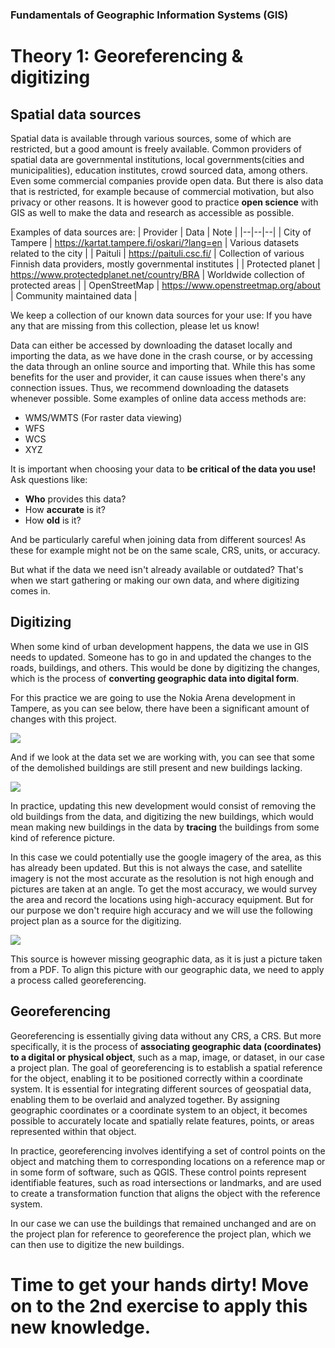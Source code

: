 ### Fundamentals of Geographic Information Systems (GIS)

# Theory 1: Georeferencing & digitizing

## Spatial data sources

Spatial data is available through various sources, some of which are restricted, but a good amount is freely available. Common providers of spatial data are governmental institutions, local governments(cities and municipalities), education institutes, crowd sourced data, among others. Even some commercial companies provide open data. But there is also data that is restricted, for example because of commercial motivation, but also privacy or other reasons. It is however good to practice **open science** with GIS as well to make the data and research as accessible as possible.   

Examples of data sources are:
| Provider | Data | Note |
|--|--|--|
| City of Tampere | https://kartat.tampere.fi/oskari/?lang=en | Various datasets related to the city |
| Paituli | https://paituli.csc.fi/ | Collection of various Finnish data providers, mostly governmental institutes |
| Protected planet | https://www.protectedplanet.net/country/BRA | Worldwide collection of protected areas  |
| OpenStreetMap | https://www.openstreetmap.org/about | Community maintained data |

We keep a collection of our known data sources for your use: 
If you have any that are missing from this collection, please let us know! 

Data can either be accessed by downloading the dataset locally and importing the data, as we have done in the crash course, or by accessing the data through an online source and importing that. While this has some benefits for the user and provider, it can cause issues when there's any connection issues. Thus, we recommend downloading the datasets whenever possible. Some examples of online data access methods are:
- WMS/WMTS (For raster data viewing)
- WFS
- WCS
- XYZ

It is important when choosing your data to **be critical of the data you use!** Ask questions like:
- **Who** provides this data?
- How **accurate** is it?
- How **old** is it?

And be particularly careful when joining data from different sources! As these for example might not be on the same scale, CRS, units, or accuracy. 

But what if the data we need isn't already available or outdated? That's when we start gathering or making our own data, and where digitizing comes in.  

## Digitizing

When some kind of urban development happens, the data we use in GIS needs to updated. Someone has to go in and updated the changes to the roads, buildings, and others. This would be done by digitizing the changes, which is the process of **converting geographic data into digital form**. 

For this practice we are going to use the Nokia Arena development in Tampere, as you can see below, there have been a significant amount of changes with this project.

![](https://raw.githubusercontent.com/rowan8k/fundamentals-of-gis/master/Assets/1_Theory/GIS_theory1_example.png)

And if we look at the data set we are working with, you can see that some of the demolished buildings are still present and new buildings lacking. 

![](https://raw.githubusercontent.com/rowan8k/fundamentals-of-gis/master/Assets/1_Theory/QGIS_theory1_nokia_outdated.png)

In practice, updating this new development would consist of removing the old buildings from the data, and digitizing the new buildings, which would mean making new buildings in the data by **tracing** the buildings from some kind of reference picture. 

In this case we could potentially use the google imagery of the area, as this has already been updated. But this is not always the case, and satellite imagery is not the most accurate as the resolution is not high enough and pictures are taken at an angle. To get the most accuracy, we would survey the area and record the locations using high-accuracy equipment. But for our purpose we don't require high accuracy and we will use the following project plan as a source for the digitizing. 

![](https://raw.githubusercontent.com/rowan8k/fundamentals-of-gis/master/Assets/1_Theory/GIS_theory1_plan.png)

This source is however missing geographic data, as it is just a picture taken from a PDF. To align this picture with our geographic data, we need to apply a process called georeferencing. 

## Georeferencing

Georeferencing is essentially giving data without any CRS, a CRS. But more specifically, it is the process of **associating geographic data (coordinates) to a digital or physical object**, such as a map, image, or dataset, in our case a project plan. The goal of georeferencing is to establish a spatial reference for the object, enabling it to be positioned correctly within a coordinate system. It is essential for integrating different sources of geospatial data, enabling them to be overlaid and analyzed together. By assigning geographic coordinates or a coordinate system to an object, it becomes possible to accurately locate and spatially relate features, points, or areas represented within that object.

In practice, georeferencing involves identifying a set of control points on the object and matching them to corresponding locations on a reference map or in some form of software, such as QGIS. These control points represent identifiable features, such as road intersections or landmarks, and are used to create a transformation function that aligns the object with the reference system.

In our case we can use the buildings that remained unchanged and are on the project plan for reference to georeference the project plan, which we can then use to digitize the new buildings. 

# Time to get your hands dirty! Move on to the 2nd exercise to apply this new knowledge.

<!--stackedit_data:
eyJkaXNjdXNzaW9ucyI6eyJvSmFOSlZwYTFCeDRmd2tpIjp7In
N0YXJ0IjoxMTkzLCJlbmQiOjEyNTMsInRleHQiOiJXZSBrZWVw
IGEgY29sbGVjdGlvbiBvZiBvdXIga25vd24gZGF0YSBzb3VyY2
VzIGZvciB5b3VyIHVzZToifX0sImNvbW1lbnRzIjp7Imh3eUI5
c1duS3FveThyRlciOnsiZGlzY3Vzc2lvbklkIjoib0phTkpWcG
ExQng0ZndraSIsInN1YiI6ImdoOjQwMzA0Nzg4IiwidGV4dCI6
IkFkZCBsaW5rIiwiY3JlYXRlZCI6MTY4NjMwMzgxMTk1NX19LC
JoaXN0b3J5IjpbLTIxMDU3MDkwMyw2NTkzNzg5NzMsMTg3Njg3
NjQ3NCw2NjUwNDk5OTMsLTQ5NTQ2ODQ4NywtOTUyNzA2NjgsLT
M2NzMzNDEyNCwtMzU0NjYwNjYxLDE3MTYyMDc1NzUsMTYzOTM4
ODM2Nl19
-->
